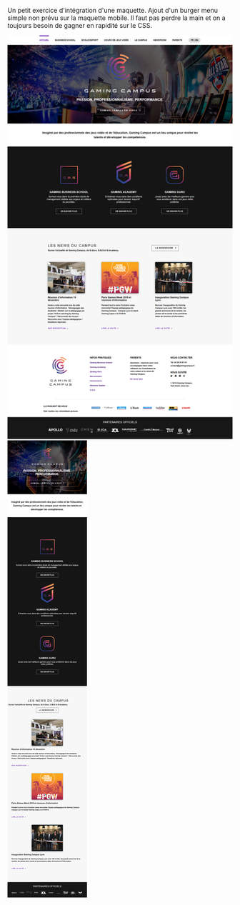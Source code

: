 Un petit exercice d'intégration d'une maquette.
Ajout d'un burger menu simple non prévu sur la maquette mobile.
Il faut pas perdre la main et on a toujours besoin de gagner en rapidité sur le CSS.

![Maquette Desktop](./sketch/maquette%20desktop.png)
![Maquette Desktop](./sketch/maquette%20mobile.png)
